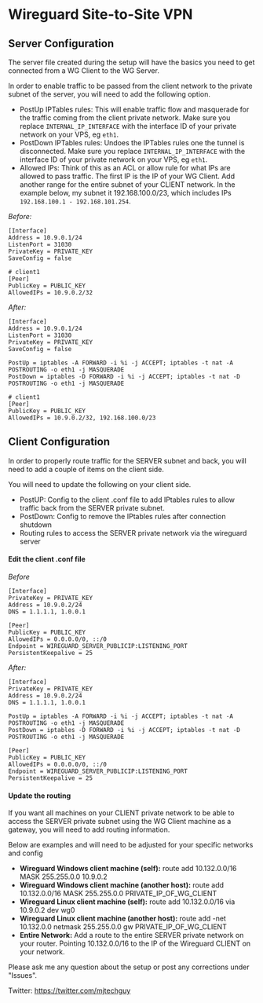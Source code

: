 # Wireguard Site-to-Site VPN

## Server Configuration

The server file created during the setup will have the basics you need to get connected from a WG Client to the WG Server.

In order to enable traffic to be passed from the client network to the private subnet of the server, you will need to add the following option.

* PostUp IPTables rules: This will enable traffic flow and masquerade for the traffic coming from the client private network. Make sure you replace `INTERNAL_IP_INTERFACE` with the interface ID of your private network on your VPS, eg `eth1`.
* PostDown IPTables rules: Undoes the IPTables rules one the tunnel is disconnected. Make sure you replace `INTERNAL_IP_INTERFACE` with the interface ID of your private network on your VPS, eg `eth1`.
* Allowed IPs: Think of this as an ACL or allow rule for what IPs are allowed to pass traffic. The first IP is the IP of your WG Client. Add another range for the entire subnet of your CLIENT network. In the example below, my subnet it 192.168.100.0/23, which includes IPs `192.168.100.1 - 192.168.101.254`.

*Before:*

```
[Interface]
Address = 10.9.0.1/24
ListenPort = 31030
PrivateKey = PRIVATE_KEY
SaveConfig = false

# client1
[Peer]
PublicKey = PUBLIC_KEY
AllowedIPs = 10.9.0.2/32
```

*After:*

```
[Interface]
Address = 10.9.0.1/24
ListenPort = 31030
PrivateKey = PRIVATE_KEY
SaveConfig = false

PostUp = iptables -A FORWARD -i %i -j ACCEPT; iptables -t nat -A POSTROUTING -o eth1 -j MASQUERADE
PostDown = iptables -D FORWARD -i %i -j ACCEPT; iptables -t nat -D POSTROUTING -o eth1 -j MASQUERADE

# client1
[Peer]
PublicKey = PUBLIC_KEY
AllowedIPs = 10.9.0.2/32, 192.168.100.0/23
```

## Client Configuration

In order to properly route traffic for the SERVER subnet and back, you will need to add a couple of items on the client side.

You will need to update the following on your client side.

* PostUP: Config to the client .conf file to add IPtables rules to allow traffic back from the SERVER private subnet.
* PostDown: Config to remove the IPtables rules after connection shutdown 
* Routing rules to access the SERVER private network via the wireguard server

#### Edit the client .conf file

*Before*

```
[Interface]
PrivateKey = PRIVATE_KEY
Address = 10.9.0.2/24
DNS = 1.1.1.1, 1.0.0.1

[Peer]
PublicKey = PUBLIC_KEY
AllowedIPs = 0.0.0.0/0, ::/0
Endpoint = WIREGUARD_SERVER_PUBLICIP:LISTENING_PORT
PersistentKeepalive = 25
```

*After:*

```
[Interface]
PrivateKey = PRIVATE_KEY
Address = 10.9.0.2/24
DNS = 1.1.1.1, 1.0.0.1

PostUp = iptables -A FORWARD -i %i -j ACCEPT; iptables -t nat -A POSTROUTING -o eth1 -j MASQUERADE
PostDown = iptables -D FORWARD -i %i -j ACCEPT; iptables -t nat -D POSTROUTING -o eth1 -j MASQUERADE

[Peer]
PublicKey = PUBLIC_KEY
AllowedIPs = 0.0.0.0/0, ::/0
Endpoint = WIREGUARD_SERVER_PUBLICIP:LISTENING_PORT
PersistentKeepalive = 25
```

#### Update the routing

If you want all machines on your CLIENT private network to be able to access the SERVER private subnet using the WG Client machine as a gateway, you will need to add routing information.

Below are examples and will need to be adjusted for your specific networks and config

* **Wireguard Windows client machine (self):** route add 10.132.0.0/16 MASK 255.255.0.0 10.9.0.2
* **Wireguard Windows client machine (another host):** route add 10.132.0.0/16 MASK 255.255.0.0 PRIVATE_IP_OF_WG_CLIENT
* **Wireguard Linux client machine (self):** route add 10.132.0.0/16 via 10.9.0.2 dev wg0
* **Wireguard Linux client machine (another host):** route add -net 10.132.0.0 netmask 255.255.0.0 gw PRIVATE_IP_OF_WG_CLIENT
* **Entire Network:** Add a route to the entire SERVER private network on your router. Pointing 10.132.0.0/16 to the IP of the Wireguard CLIENT on your network.

Please ask me any question about the setup or post any corrections under "Issues".

Twitter: https://twitter.com/mjtechguy
